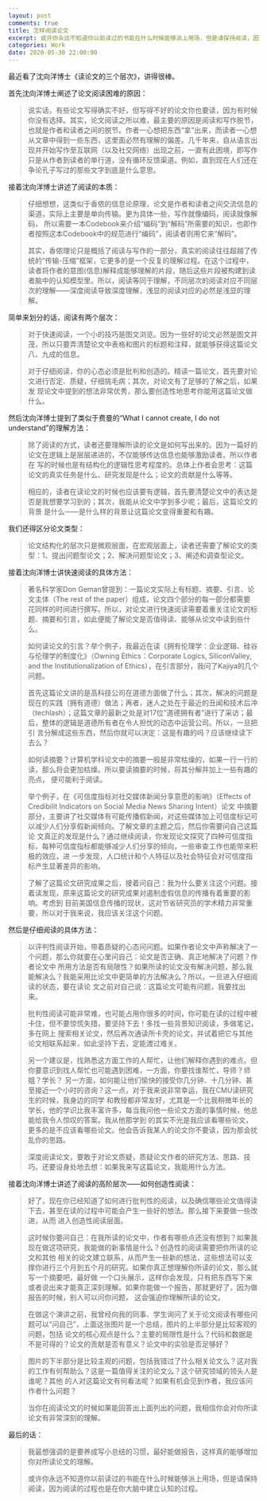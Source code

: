 ```yaml
---
layout: post
comments: true
title: 怎样阅读论文
excerpt: 或许你永远不知道你以前读过的书能在什么时候能够派上用场，但是请保持阅读，因为阅读的过程也是在你大脑中建立认知的过程
categories: Work
date: 2020-05-30 22:00:00
---
```


最近看了沈向洋博士《读论文的三个层次》，讲得很棒。

首先沈向洋博士阐述了论文阅读困难的原因：

>说实话，有些论文写得确实不好，但写得不好的论文你也要读，因为有时候你没有选择。其实，论文阅读之所以难，最主要的原因是阅读和写作脱节，
也就是作者和读者之间的脱节。作者一心想把东西“拿”出来，而读者一心想从文章中得到一些东西，这里面必然有理解的偏差。几千年来，自从语言出
现并开始写作至互联网（以及社交网络）出现之前，一直有此困境，即写作只是从作者到读者的单行道，没有循环反馈渠道。例如，直到现在人们还在
争论孔子写过的那些文字到底是什么意思。

接着沈向洋博士讲述了阅读的本质：

>仔细想想，这类似于香侬的信息论原理，论文是作者和读者之间交流信息的渠道，实际上主要是单向传输。更为具体一些，写作就像编码，阅读就像解码，
所以需要一本Codebook来介绍“编码”到“解码”所需要的知识，也即作者按照这本Codebook中的规范进行“编码”，阅读者则用它来“解码”。
>
>其实，香侬理论只是概括了阅读与写作的一部分，真实的阅读往往超越了传统的“传输-压缩”框架，它更多的是一个反复的理解过程。在这个过程中，
读者将作者的意图(信息)解释成能够理解的片段，随后这些片段被构建到读者脑中的认知模型里。所以，阅读等同于理解，不同层次的阅读对应不同层
次的理解——深度阅读导致深度理解，浅显的阅读对应的必然是浅显的理解。

简单来划分的话，阅读有两个层次：

>对于快速阅读，一个小的技巧是图文浏览。因为一些好的论文必然是图文并茂，所以只要弄清楚论文中表格和图片的标题和注释，就能够获得这篇论文
八、九成的信息。
>
>对于仔细阅读，你的心态必须是批判和创造的。精读一篇论文，首先要对论文进行否定、质疑，仔细挑毛病；其次，对论文有了足够的了解之后，如果发
现论文中提到的想法非常优秀，那么要创造性地思考你能用这篇论文做什么。

然后沈向洋博士提到了类似于费曼的“What I cannot create, I do not understand”的理解方法：

>除了阅读的方式，读者还要理解所读的论文是如何写出来的。因为一篇好的论文在逻辑上是层层递进的，不仅能够传达信息也能够激励读者。所以作者在
写的时候也是有结构化的逻辑性思考程度的。总体上作者会思考：这篇论文的真实任务是什么、研究发现是什么；论文的贡献是什么等等。
>
>相应的，读者在读论文的时候也应该要有逻辑，首先要清楚论文中的表达是否是我想要学习到的；其次，我能从论文中学到多少呢；最后，这篇论文的背景
是什么——是什么样的背景让这篇论文变得重要和有趣。

我们还得区分论文类型：

>论文结构化的层次只是微观层面，在宏观层面上，读者还需要了解论文的类型：1、提出问题型论文；2、解决问题型论文；3、阐述和调查型论文。

接着沈向洋博士讲快速阅读的具体方法：

>著名科学家Don Geman曾提到：一篇论文实际上有标题、摘要、引言、论文主体（The rest of the paper）组成，论文四个部分的每一部分都需要
花同样的时间进行撰写。所以，对论文进行快速阅读需要着重关注论文的标题、摘要和引言，如此便能了解论文是否值得读、能够从论文中读到些什么。
>
>如何读论文的引言？举个例子，我最近在读《拥有伦理学：企业逻辑、硅谷与伦理学的制度化》（Owning Ethics：Corporate Logics, SiliconValley,
and the Institutionalization of Ethics），在引言部分，我问了Kajiya的几个问题。
>
>首先这篇论文讲的是高科技公司在道德方面做了什么；其次，解决的问题是现在的实践（拥有道德）做法；再者，迷人之处在于最近的丑闻和技术后冲
（techlash）；这篇文章的最新之处是对17位“道德拥有者”进行了采访；最后，整体的逻辑是道德所有者在令人担忧的动态中运营公司。所以，一旦把引
言分解成这些东西，然后你就可以决定：这是有趣的吗？应该继续读下去么？
>
>如何读摘要？计算机学科论文中的摘要一般是非常枯燥的，如果一行一行的读，那么将会更加枯燥。所以要读摘要的时候，将其分解并加上一些有趣的亮点，
便可能利于阅读。
>
>举个例子，在《可信度指标对社交媒体新闻分享意愿的影响》（Effects of Credibilit Indicators on Social Media News Sharing Intent）论文
中摘要部分，主要讲了社交媒体有可能传播假新闻，对这些媒体加上可信度标记可以减少人们分享假新闻倾向。了解文章的主题之后，然后你需要问自己这篇论
文真正的发现是什么？通过继续阅读，你发现论文探究了四种可信度指标，每种可信度指标都能够减少人们分享的倾向，一些审查工作也能带来积极的效应，进
一步发现，人口统计和个人特征以及社会特征会对可信度指标产生显著差异的影响。
>
>了解了这篇论文研究成果之后，接着问自己：我为什么要关注这个问题。接着读发现，原来这篇论文的研究成果对遏制虚假信息的传播有着重要的影响。考虑到
目前美国信息传播的现状，这对节省研究员的学术精力非常重要，所以对于我来说，我应该关注这个问题。

然后是仔细阅读的具体方法：

>以评判性阅读开始，带着质疑的心态问问题。如果作者论文中声称解决了一个问题，那么你就要在心里问自己：论文是否正确、真正地解决了问题？作者论文中
所用方法是否有局限性？如果所读的论文没有解决问题，那么我能解决么？我能采用比论文中更简单的方法解决么？所以，一旦进入仔细阅读的状态，要在读论
文之前对自己说：这篇论文可能有问题，我要找出来。
>
>批判性阅读可能非常难，也可能占用你很多的时间，你可能在读的过程中被卡住，但不要惊慌失措，要坚持下去！多找一些背景知识阅读，多做笔记，多在网上
搜索相关论文，然后再次通读所卡壳的论文，并试着把它与其他论文相联系起来，如此坚持下去，定能渡过难关。
>
>另一个建议是，找熟悉这方面工作的人帮忙，让他们解释你遇到的难点。但你要意识到找人帮忙也可能遇到困难，一方面，你要找谁帮忙，导师？师姐？学长？
另一方面，如何能让他们愉快的接受你几分钟、十几分钟、甚至接近一个小时的咨询？这一点，对于我来说非常幸运，我在CMU读研究生的时候，我身边的同学
和教授都非常友好，尤其是一个比我稍微年长的学长，他的学识比我丰富许多，每当我问他一些论文方面的事情时候，他总能给我令人惊叹的答案。我从他那学到
的其实不光是我应该看哪些论文，更多的是不应该看哪些论文。他会告诉我某人的论文你不要读，因为那会扰乱你的思路。
>
>深度阅读论文，要敢于对论文质疑，质疑论文作者的研究方法、思路、技巧。还要设身处地去想：如果我来写这篇论文，我能用什么方法。

接着沈向洋博士讲述了阅读的高阶层次——如何创造性阅读：

>好了，现在你已经知道了如何进行批判性的阅读，以及确信哪些论文值得读下去，甚至在读的过程中可能会产生一些好的想法。那么接下来要做一些改进，从而
进入创造性阅读层面。
>
>这时候你要问自己：在我所读的论文中，作者有哪些点还没有想到？如果我现在做这项研究，我能做的新事情是什么？创造性的阅读需要把你所读的论文和其他
相关的论文建立联系，从而产生一些新的想法，这些想法可以支撑你进行三个月到五个月的研究。如果你真正想理解你所读的论文，那么就写一个摘要吧，最好做
一个口头展示，这样你会发现，只有把东西写下来或者说出来才能真正深刻理解。如果你能做一个报告，那就更好了，因为做报告的时候，别人可以问你问题，
这会强迫你理解所读的论文。
>
>在做这个演讲之前，我曾经向我的同事、学生询问了关于论文阅读有哪些问题可以“问自己”，上面这张图片是一个总结，图片的上半部分是比较客观的问题，包括
论文的核心观点是什么？主要的局限性是什么？代码和数据是不是可得的？论文的贡献是否有意义？论文中的实验是否足够好？

>图片的下半部分是比较主观的问题，包括我错过了什么相关论文么？这对我的工作有何帮助么？这是一篇值得关注的论文么？这个研究领域的领头人是谁呢？其他
的人对这篇论文有何看法呢？如果有机会见到作者，我应该问作者什么问题？
>
>当你在阅读论文的时候如果能回答出上面列出的问题，我相信你会对你所读论文有非常深刻的理解。

最后的话：

>我最想强调的是要养成写小总结的习惯，最好能做报告，这样真的能够增加你对所读论文的理解。
>
>或许你永远不知道你以前读过的书能在什么时候能够派上用场，但是请保持阅读，因为阅读的过程也是在你大脑中建立认知的过程。
